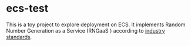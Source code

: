 # ecs-test

This is a toy project to explore deployment on ECS.  It implements Random Number Generation as a Service (RNGaaS ) according to [industry standards](https://xkcd.com/221/).  
